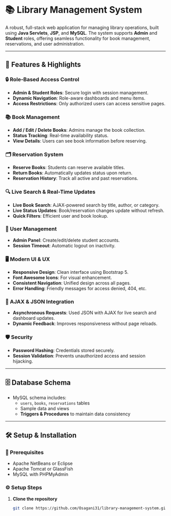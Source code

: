 # 📚 Library Management System

A robust, full-stack web application for managing library operations, built using **Java Servlets**, **JSP**, and **MySQL**. The system supports **Admin** and **Student** roles, offering seamless functionality for book management, reservations, and user administration.

---

## 🚀 Features & Highlights

### 🔒 Role-Based Access Control
- **Admin & Student Roles**: Secure login with session management.
- **Dynamic Navigation**: Role-aware dashboards and menu items.
- **Access Restrictions**: Only authorized users can access sensitive pages.

### 📚 Book Management
- **Add / Edit / Delete Books**: Admins manage the book collection.
- **Status Tracking**: Real-time availability status.
- **View Details**: Users can see book information before reserving.

### 🗂️ Reservation System
- **Reserve Books**: Students can reserve available titles.
- **Return Books**: Automatically updates status upon return.
- **Reservation History**: Track all active and past reservations.

### 🔍 Live Search & Real-Time Updates
- **Live Book Search**: AJAX-powered search by title, author, or category.
- **Live Status Updates**: Book/reservation changes update without refresh.
- **Quick Filters**: Efficient user and book lookup.

### 👤 User Management
- **Admin Panel**: Create/edit/delete student accounts.
- **Session Timeout**: Automatic logout on inactivity.

### 🖥️ Modern UI & UX
- **Responsive Design**: Clean interface using Bootstrap 5.
- **Font Awesome Icons**: For visual enhancement.
- **Consistent Navigation**: Unified design across all pages.
- **Error Handling**: Friendly messages for access denied, 404, etc.

### 🔄 AJAX & JSON Integration
- **Asynchronous Requests**: Used JSON with AJAX for live search and dashboard updates.
- **Dynamic Feedback**: Improves responsiveness without page reloads.

### 🛡️ Security
- **Password Hashing**: Credentials stored securely.
- **Session Validation**: Prevents unauthorized access and session hijacking.

---

## 🗄️ Database Schema

- MySQL schema includes:
  - `users`, `books`, `reservations` tables
  - Sample data and views
  - **Triggers & Procedures** to maintain data consistency

---
## 🛠️ Setup & Installation

### 🔧 Prerequisites
- Apache NetBeans or Eclipse
- Apache Tomcat or GlassFish
- MySQL with PHPMyAdmin

### ⚙️ Setup Steps

1. **Clone the repository**
   ```bash
   git clone https://github.com/Osagani31/library-management-system.git

